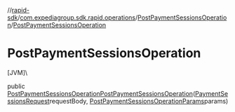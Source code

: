 //[rapid-sdk](../../../index.md)/[com.expediagroup.sdk.rapid.operations](../index.md)/[PostPaymentSessionsOperation](index.md)/[PostPaymentSessionsOperation](-post-payment-sessions-operation.md)

# PostPaymentSessionsOperation

[JVM]\

public [PostPaymentSessionsOperation](index.md)[PostPaymentSessionsOperation](-post-payment-sessions-operation.md)([PaymentSessionsRequest](../../com.expediagroup.sdk.rapid.models/-payment-sessions-request/index.md)requestBody, [PostPaymentSessionsOperationParams](../-post-payment-sessions-operation-params/index.md)params)
